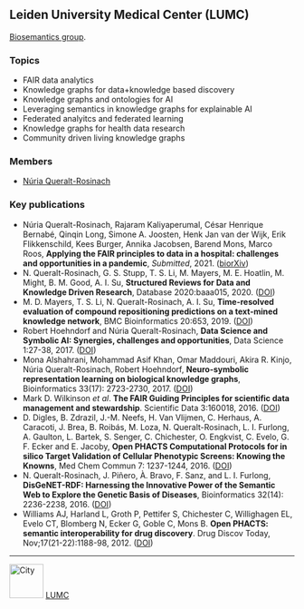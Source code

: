 ## Leiden University Medical Center (LUMC)

[Biosemantics group](https://www.lumc.nl/org/humane-genetica/research/research-line-3/biosemantics/).


### Topics
- FAIR data analytics
- Knowledge graphs for data+knowledge based discovery 
- Knowledge graphs and ontologies for AI
- Leveraging semantics in knowledge graphs for explainable AI
- Federated analyitcs and federated learning
- Knowledge graphs for health data research
- Community driven living knowledge graphs


### Members
- [Núria Queralt-Rosinach](https://nuriaqueralt.wordpress.com/)


### Key publications
- Núria Queralt-Rosinach, Rajaram Kaliyaperumal, César Henrique Bernabé, Qinqin Long, Simone A. Joosten, Henk Jan van der Wijk, Erik Flikkenschild, Kees Burger, Annika Jacobsen, Barend Mons, Marco Roos, **Applying the FAIR principles to data in a hospital: challenges and opportunities in a pandemic**, *Submitted*, 2021. ([biorXiv]())
- N. Queralt-Rosinach, G. S. Stupp, T. S. Li, M. Mayers, M. E. Hoatlin, M. Might, B. M. Good, A. I. Su, **Structured Reviews for Data and Knowledge Driven Research**, Database 2020:baaa015, 2020. ([DOI](https://doi.org/10.1093/database/baaa015))
- M. D. Mayers, T. S. Li, N. Queralt-Rosinach, A. I. Su, **Time-resolved evaluation of compound repositioning predictions on a text-mined knowledge network**, BMC Bioinformatics 20:653, 2019. ([DOI](https://doi.org/10.1186/s12859-019-3297-0))
- Robert Hoehndorf and Núria Queralt-Rosinach, **Data Science and Symbolic AI: Synergies, challenges and opportunities**, Data Science 1:27-38, 2017. ([DOI](http://10.0.12.161/DS-170004))
- Mona Alshahrani, Mohammad Asif Khan, Omar Maddouri, Akira R. Kinjo, Núria Queralt-Rosinach, Robert Hoehndorf, **Neuro-symbolic representation learning on biological knowledge graphs**, Bioinformatics 33(17): 2723-2730, 2017. ([DOI](https://doi.org/10.1093/bioinformatics/btx275))
- Mark D. Wilkinson *et al*. **The FAIR Guiding Principles for scientific data management and stewardship**. Scientific Data 3:160018, 2016. ([DOI](https://doi.org/10.1038/sdata.2016.18)) 
- D. Digles, B. Zdrazil, J.-M. Neefs, H. Van Vlijmen, C. Herhaus, A. Caracoti, J. Brea, B. Roibás, M. Loza, N. Queralt-Rosinach, L. I. Furlong, A. Gaulton, L. Bartek, S. Senger, C. Chichester, O. Engkvist, C. Evelo, G. F. Ecker and E. Jacoby, **Open PHACTS Computational Protocols for in silico Target Validation of Cellular Phenotypic Screens: Knowing the Knowns**, Med Chem Commun 7: 1237-1244, 2016. ([DOI](http://10.0.4.15/C6MD00065G))
- N. Queralt-Rosinach, J. Piñero, À. Bravo, F. Sanz, and L. I. Furlong, **DisGeNET-RDF: Harnessing the Innovative Power of the Semantic Web  to Explore the Genetic Basis of Diseases**, Bioinformatics 32(14): 2236-2238, 2016. ([DOI](https://doi.org/10.1093/bioinformatics/btw214))
- Williams AJ, Harland L, Groth P, Pettifer S, Chichester C, Willighagen EL, Evelo CT, Blomberg N, Ecker G, Goble C, Mons B. **Open PHACTS: semantic interoperability for drug discovery**. Drug Discov Today, Nov;17(21-22):1188-98, 2012. ([DOI](https://doi.org/10.1016/j.drudis.2012.05.016))



---

<img src="https://raw.githubusercontent.com/turing-knowledge-graphs/members/main/lumc/lumc.jpg" width="60" alt="City">   [LUMC](https://www.lumc.nl/)


